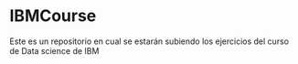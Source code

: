 # IBMCourse
Este es un repositorio en cual se estarán subiendo los ejercicios del curso de Data science de IBM

